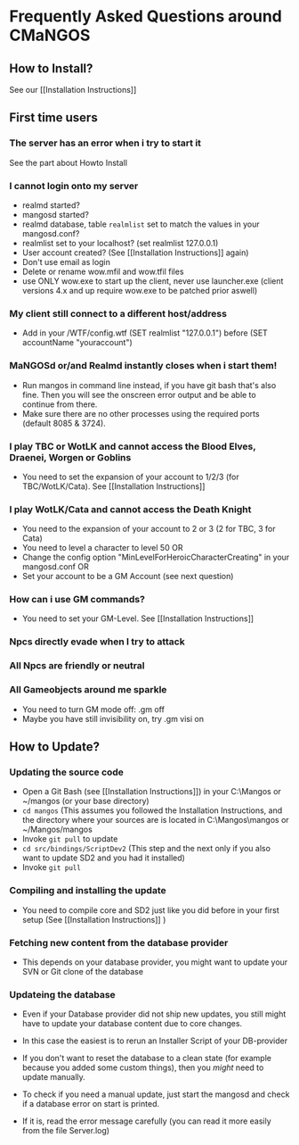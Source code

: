 # Frequently Asked Questions around CMaNGOS

## How to Install?
See our [[Installation Instructions]]

## First time users
### The server has an error when i try to start it
See the part about Howto Install

### I cannot login onto my server
* realmd started?
* mangosd started?
* realmd database, table `realmlist` set to match the values in your mangosd.conf?
* realmlist set to your localhost? (set realmlist 127.0.0.1)
* User account created? (See [[Installation Instructions]] again)
* Don't use email as login
* Delete or rename wow.mfil and wow.tfil files
* use ONLY wow.exe to start up the client, never use launcher.exe
  (client versions 4.x and up require wow.exe to be patched prior aswell)

### My client still connect to a different host/address
* Add in your /WTF/config.wtf (SET realmlist "127.0.0.1") before (SET accountName "youraccount")
### MaNGOSd or/and Realmd instantly closes when i start them!
* Run mangos in command line instead, if you have git bash that's also fine. Then you will see the onscreen error output and be able to continue from there.
* Make sure there are no other processes using the required ports (default 8085 & 3724).

### I play TBC or WotLK and cannot access the Blood Elves, Draenei, Worgen or Goblins
* You need to set the expansion of your account to 1/2/3 (for TBC/WotLK/Cata). See [[Installation Instructions]]

### I play WotLK/Cata and cannot access the Death Knight
* You need to the expansion of your account to 2 or 3 (2 for TBC, 3 for Cata)
* You need to level a character to level 50 OR
* Change the config option "MinLevelForHeroicCharacterCreating" in your mangosd.conf OR
* Set your account to be a GM Account (see next question)

### How can i use GM commands?
* You need to set your GM-Level. See [[Installation Instructions]]

### Npcs directly evade when I try to attack
### All Npcs are friendly or neutral
### All Gameobjects around me sparkle
* You need to turn GM mode off: .gm off
* Maybe you have still invisibility on, try .gm visi on

## How to Update?

### Updating the source code
* Open a Git Bash (see [[Installation Instructions]]) in your C:\Mangos or ~/mangos (or your base directory)
* `cd mangos` (This assumes you followed the Installation Instructions, and the directory where your sources are is located in C:\Mangos\mangos or ~/Mangos/mangos
* Invoke `git pull` to update
* `cd src/bindings/ScriptDev2` (This step and the next only if you also want to update SD2 and you had it installed)
* Invoke `git pull`

### Compiling and installing the update
* You need to compile core and SD2 just like you did before in your first setup (See [[Installation Instructions]] )

### Fetching new content from the database provider
* This depends on your database provider, you might want to update your SVN or Git clone of the database

### Updateing the database
* Even if your Database provider did not ship new updates, you still might have to update your database content due to core changes.
* In this case the easiest is to rerun an Installer Script of your DB-provider

* If you don't want to reset the database to a clean state (for example because you added some custom things), then you _might_ need to update manually.
* To check if you need a manual update, just start the mangosd and check if a database error on start is printed.
* If it is, read the error message carefully (you can read it more easily from the file Server.log)
